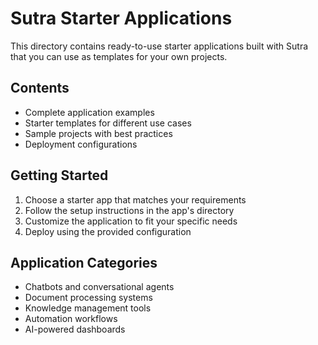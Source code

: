 # Sutra Starter Applications

This directory contains ready-to-use starter applications built with Sutra that you can use as templates for your own projects.

## Contents

- Complete application examples
- Starter templates for different use cases
- Sample projects with best practices
- Deployment configurations

## Getting Started

1. Choose a starter app that matches your requirements
2. Follow the setup instructions in the app's directory
3. Customize the application to fit your specific needs
4. Deploy using the provided configuration

## Application Categories

- Chatbots and conversational agents
- Document processing systems
- Knowledge management tools
- Automation workflows
- AI-powered dashboards
